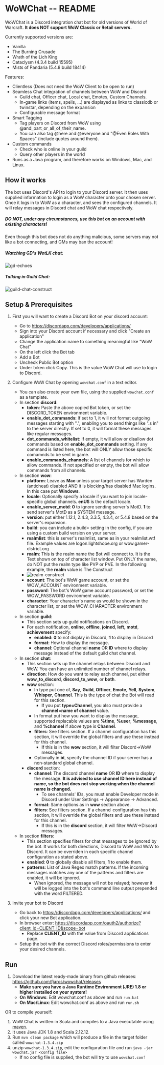 WoWChat -- README
=================

WoWChat is a Discord integration chat bot for old versions of World of Warcraft. **It does NOT support WoW Classic or Retail servers.**

Currently supported versions are:
  * Vanilla
  * The Burning Crusade
  * Wrath of the Lich King
  * Cataclysm (4.3.4 build 15595)
  * Mists of Pandaria (5.4.8 build 18414)

Features:
* Clientless (Does not need the WoW Client to be open to run)
* Seamless Chat integration of channels between WoW and Discord
  * Guild chat, Officer chat, Local chat, Emotes, Custom Channels.
  * In-game links (items, spells, ...) are displayed as links to classicdb or twinstar, depending on the expansion
  * Configurable message format
* Smart Tagging
  * Tag players on Discord from WoW using @and_part_or_all_of_their_name.
  * You can also tag @here and @everyone and "@Even Roles With Spaces" (include quotes around them).
* Custom commands
  * Check who is online in your guild
  * Query other players in the world
* Runs as a Java program, and therefore works on Windows, Mac, and Linux.

## How it works
The bot uses Discord's API to login to your Discord server. It then uses supplied information
to login as a WoW character onto your chosen server. Once it logs in to WoW as a character,
and sees the configured channels. It will relay messages in Discord chat and WoW chat respectively.

##### DO NOT, under any circumstances, use this bot on an account with existing characters!
Even though this bot does not do anything malicious, some servers may not like a bot connecting, and GMs may ban the account!

##### Watching GD's WotLK chat:
![gd-echoes](https://raw.githubusercontent.com/fjaros/wowchat/master/images/example1.png)

##### Talking in Guild Chat:
![guild-chat-construct](https://raw.githubusercontent.com/fjaros/wowchat/master/images/example2.png)

## Setup & Prerequisites

1. First you will want to create a Discord Bot on your discord account:
   * Go to https://discordapp.com/developers/applications/
   * Sign into your Discord account if necessary and click "Create an application"
   * Change the application name to something meaningful like "WoW Chat"
   * On the left click the Bot tab
   * Add a Bot
   * Uncheck Public Bot option
   * Under token click Copy. This is the value WoW Chat will use to login to Discord.
2. Configure WoW Chat by opening `wowchat.conf` in a text editor.
   * You can also create your own file, using the supplied `wowchat.conf` as a template.
   * In section **discord**:
     * **token**: Paste the above copied Bot token, or set the DISCORD_TOKEN environment variable.
     * **enable_dot_commands**: If set to 1, it will not format outgoing messages starting with ".", enabling you to send things like ".s in" to the server directly. If set to 0, it will format these messages like regular messages.
     * **dot_commands_whitelist**: If empty, it will allow or disallow dot commands based on **enable_dot_commands** setting. If any command is listed here, the bot will ONLY allow those specific comamnds to be sent in game.
     * **enable_commands_channels**: A list of channels for which to allow commands. If not specified or empty, the bot will allow commands from all channels.
   * In section **wow**:
     * **platform**: Leave as **Mac** unless your target server has Warden (anticheat) disabled AND it is blocking/has disabled Mac logins. In this case put **Windows**.
     * **locale**: Optionally specify a locale if you want to join locale-specific global channels. **enUS** is the default locale.
     * **enable_server_motd**: **0** to ignore sending server's MotD. **1** to send server's MotD as a SYSTEM message.
     * **version**: put either 1.12.1, 2.4.3, 3.3.5, 4.3.4, or 5.4.8 based on the server's expansion.
     * **build**: you can include a build=<build number> setting in the config, if you are using a custom build version on your server.
     * **realmlist**: this is server's realmlist, same as in your realmlist.wtf file.
     Example values are logon.lightshope.org or wow.gamer-district.org
     * **realm**: This is the realm name the Bot will connect to.
     It is the Text shown on top of character list window. Put ONLY the name, do NOT put the realm type like PVP or PVE.
     In the following example, the **realm** value is The Construct
     * ![realm-construct](https://raw.githubusercontent.com/fjaros/wowchat/master/images/example3.png)
     * **account**: The bot's WoW game account, or set the WOW_ACCOUNT environment variable.
     * **password**: The bot's WoW game account password, or set the WOW_PASSWORD environment variable.
     * **character**: Your character's name as would be shown in the character list, or set the WOW_CHARACTER environment variable.
   * In section **guild**:
     * This section sets up guild notifications on Discord.
     * For each notification, **online**, **offline**, **joined**, **left**, **motd**, **achievement** specify:
       * **enabled**: **0** to not display in Discord, **1** to display in Discord
       * **format**: How to display the message.
       * **channel**: Optional channel **name** OR **ID** where to display message instead of the default guild chat channel.
   * In section **chat**:
     * This section sets up the channel relays between Discord and WoW. You can have an unlimited number of channel relays.
     * **direction**: How do you want to relay each channel, put either
     **wow_to_discord**, **discord_to_wow**, or **both**.
     * **wow** section:
       * In type put one of, **Say**, **Guild**, **Officer**, **Emote**, **Yell**, **System**, **Whisper**, **Channel**. This is the type of chat the Bot will read for this section.
         * If you put **type=Channel**, you also must provide a **channel=name of channel** value.
       * In format put how you want to display the message, supported replacable values are **%time**, **%user**, **%message**, and **%channel** if above type is **Channel**.
       * **filters**: See filters section. If a channel configuration has this section, it will override the global filters and use these instead for this channel.
         * If this is in the **wow** section, it will filter Discord->WoW messages.
       * Optionally in **id**, specify the channel ID if your server has a non-standard global channel.
     * **discord** section:
       * **channel**: The discord channel **name** OR **ID** where to display the message. **It is advised to use channel ID here instead of name, so the bot does not stop working when the channel name is changed.**
         * To see channels' IDs, you must enable Developer mode in Discord under User Settings -> Appearance -> Advanced.
       * **format**: Same options as in **wow** section above.
       * **filters**: See filters section. If a channel configuration has this section, it will override the global filters and use these instead for this channel.
         * If this is in the **discord** section, it will filter WoW->Discord messages.
   * In section **filters**:
     * This section specifies filters for chat messages to be ignored by the bot. It works for both directions, Discord to WoW and WoW to Discord. It can be overriden in each specific channel configuration as stated above.
     * **enabled**: **0** to globally disable all filters, **1** to enable them.
     * **patterns**: List of Java Regex match patterns. If the incoming messages matches any one of the patterns and filters are enabled, it will be ignored.
       * When ignored, the message will not be relayed; however it will be logged into the bot's command line output prepended with the word FILTERED.

3. Invite your bot to Discord
   * Go back to https://discordapp.com/developers/applications/ and click your new Bot application.
   * In browser enter: https://discordapp.com/oauth2/authorize?client_id=CLIENT_ID&scope=bot
     * Replace **CLIENT_ID** with the value from Discord applications page.
   * Setup the bot with the correct Discord roles/permissions to enter your desired channels.

## Run
1. Download the latest ready-made binary from github releases: https://github.com/fjaros/wowchat/releases
   * **Make sure you have a Java Runtime Environment (JRE) 1.8 or higher installed on your system!**
   * **On Windows**: Edit wowchat.conf as above and run `run.bat`
   * **On Mac/Linux**: Edit wowchat.conf as above and run `run.sh`

OR to compile yourself:
1. WoW Chat is written in Scala and compiles to a Java executable using [maven](https://maven.apache.org).
2. It uses Java JDK 1.8 and Scala 2.12.12.
3. Run `mvn clean package` which will produce a file in the target folder called `wowchat-1.3.4.zip`
4. unzip `wowchat-1.3.4.zip`, edit the configuration file and run `java -jar wowchat.jar <config file>`
   * If no config file is supplied, the bot will try to use `wowchat.conf`
